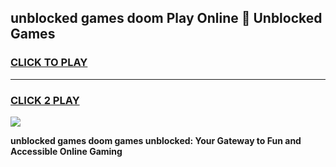 
## unblocked games doom Play Online 👋 Unblocked Games
<h3>
<a href="https://premium.freeplayer.one?title=unblocked_games_doom&ref=19F">CLICK TO PLAY</a></h3>
<hr>

<h3>
<a href="https://premium.freeplayer.one?title=unblocked_games_doom&ref=19F">CLICK 2 PLAY</a>
  
</h3>

<a href="https://premium.freeplayer.one?title=unblocked_games_doom&ref=19F"><img src="https://clearcache.store/games.png"></a>


**unblocked games doom games unblocked: Your Gateway to Fun and Accessible Online Gaming**
